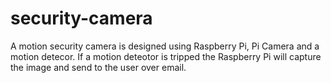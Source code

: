 # security-camera
A motion security camera is designed using Raspberry Pi, Pi Camera and a motion detecor. If a motion deteotor is tripped the Raspberry Pi will capture the image and send to the user over email. 
